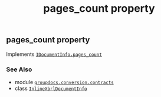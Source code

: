 ﻿---
title: pages_count property
second_title: GroupDocs.Conversion for Python via .NET API References
description: 
type: docs
weight: 50
url: /python-net/groupdocs.conversion.contracts/inlinexbrldocumentinfo/pages_count/
is_root: false
---

## pages_count property


Implements [`IDocumentInfo.pages_count`](/conversion/python-net/groupdocs.conversion.contracts/idocumentinfo#pages_count)

### See Also
* module [`groupdocs.conversion.contracts`](../../)
* class [`InlineXbrlDocumentInfo`](/conversion/python-net/groupdocs.conversion.contracts/inlinexbrldocumentinfo)
